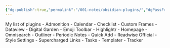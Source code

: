 ```yaml
---
{"dg-publish":true,"permalink":"/001-notes/obsidian-plugins/","dgPassFrontmatter":true,"noteIcon":""}
---
```



My list of plugins
	- Admonition
	- Calendar
	- Checklist
	- Custom Frames
	- Dataview
	- Digital Garden
	- Emoji Toolbar
	- Highlightr
	- Homepage
	- Omnisearch
	- Outliner
	- Periodic Notes
	- Quick Add
	- Readwise Official
	- Style Settings
	- Supercharged Links
	- Tasks
	- Templater
	- Tracker